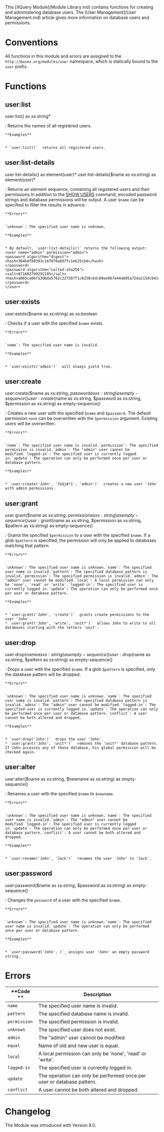  


 
This [XQuery Module](Module Library.md) contains functions for creating and administering database users. The [User Management](User Management.md) article gives more information on database users and permissions. 

 
# Conventions

All functions in this module and errors are assigned to the `http://basex.org/modules/user` namespace, which is statically bound to the `user` prefix. 

 
# Functions

## user:list

user:list() as xs:string*

:   Returns the names of all registered users. 

    **Examples**


    * `user:list()`  returns all registered users. 


## user:list-details

user:list-details() as element(user)*
user:list-details($name as xs:string) as element(user)*

:   Returns an element sequence, containing all registered users and their permissions.In addition to the [SHOW USERS](Commands.md#SHOW_USERS) command, encoded password strings and database permissions will be output. A user `$name` can be specified to filter the results in advance. 

    **Errors**


    `unknown`: The specified user name is unknown. 

    **Examples**


    * By default, `user:list-details()` returns the following output: 
    <user name="admin" permission="admin">
    <password algorithm="digest">
    <hash>304bdfb0383c16f070a897fc1eb25cb4</hash>
    </password>
    <password algorithm="salted-sha256">
    <salt>871602799292195</salt>
    <hash>a065ca66fa3d6da5762c227587f1c8258c6dc08ee867e44a605a72da115dcb41</hash>
    </password>
    </user>


## user:exists

user:exists($name as xs:string) as xs:boolean

:   Checks if a user with the specified `$name` exists. 

    **Errors**


    `name`: The specified user name is invalid. 

    **Examples**


    * `user:exists('admin')`  will always yield true. 


## user:create

user:create($name as xs:string, $password as xs:string) as empty-sequence()
user:create($name as xs:string, $password as xs:string, $permission as xs:string) as empty-sequence()

:   Creates a new user with the specified `$name` and `$password`. The default permission `none` can be overwritten with the `$permission` argument. Existing users will be overwritten. 

    **Errors**


    `name`: The specified user name is invalid.`permission`: The specified permission is invalid.`admin`: The "admin" user cannot be modified.`logged-in`: The specified user is currently logged in.`update`: The operation can only be performed once per user or database pattern. 

    **Examples**


    * `user:create('John', '7e$j#!1', 'admin')`  creates a new user 'John' with admin permissions. 


## user:grant

user:grant($name as xs:string, $permission as xs:string) as empty-sequence()
user:grant($name as xs:string, $permission as xs:string, $pattern as xs:string) as empty-sequence()

:   Grants the specified `$permission` to a user with the specified `$name`. If a glob `$pattern` is specified, the permission will only be applied to databases matching that pattern. 

    **Errors**


    `unknown`: The specified user name is unknown.`name`: The specified user name is invalid.`pattern`: The specified database pattern is invalid.`permission`: The specified permission is invalid.`admin`: The "admin" user cannot be modified.`local`: A local permission can only be 'none', 'read' or 'write'.`logged-in`: The specified user is currently logged in.`update`: The operation can only be performed once per user or database pattern. 

    **Examples**


    * `user:grant('John', 'create')`  grants create permissions to the user 'John'. 
    * `user:grant('John', 'write', 'unit*')`  allows John to write to all databases starting with the letters 'unit'. 


## user:drop

user:drop($name as xs:string) as empty-sequence()
user:drop($name as xs:string, $pattern as xs:string) as empty-sequence()

:   Drops a user with the specified `$name`. If a glob `$pattern` is specified, only the database pattern will be dropped. 

    **Errors**


    `unknown`: The specified user name is unknown.`name`: The specified user name is invalid.`pattern`: The specified database pattern is invalid.`admin`: The "admin" user cannot be modified.`logged-in`: The specified user is currently logged in.`update`: The operation can only be performed once per user or database pattern.`conflict`: A user cannot be both altered and dropped. 

    **Examples**


    * `user:drop('John')`  drops the user 'John'. 
    * `user:grant('John', 'unit*')`  removes the 'unit*' database pattern. If John accesses any of these database, his global permission will be checked again. 


## user:alter

user:alter($name as xs:string, $newname as xs:string) as empty-sequence()

:   Renames a user with the specified `$name` to `$newname`. 

    **Errors**


    `unknown`: The specified user name is unknown.`name`: The specified user name is invalid.`admin`: The "admin" user cannot be modified.`logged-in`: The specified user is currently logged in.`update`: The operation can only be performed once per user or database pattern.`conflict`: A user cannot be both altered and dropped. 

    **Examples**


    * `user:rename('John', 'Jack')`  renames the user 'John' to 'Jack'. 


## user:password

user:password($name as xs:string, $password as xs:string) as empty-sequence()

:   Changes the `password` of a user with the specified `$name`. 

    **Errors**


    `unknown`: The specified user name is unknown.`name`: The specified user name is invalid.`update`: The operation can only be performed once per user or database pattern. 

    **Examples**


    * `user:password('John', )`_ assigns user 'John' an empty password string._

 
# Errors

**Code ** | Description 
--------- | ------------
`name` | The specified user name is invalid. 
`pattern` | The specified database name is invalid. 
`permission` | The specified permission is invalid. 
`unknown` | The specified user does not exist. 
`admin` | The "admin" user cannot be modified. 
`equal` | Name of old and new user is equal. 
`local` | A local permission can only be 'none', 'read' or 'write'. 
`logged-in` | The specified user is currently logged in. 
`update` | The operation can only be performed once per user or database pattern. 
`conflict` | A user cannot be both altered and dropped. 
 
# Changelog

The Module was introduced with Version 8.0. 

